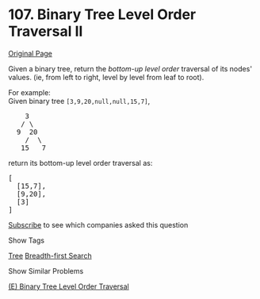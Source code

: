 # 107. Binary Tree Level Order Traversal II

[Original Page](https://leetcode.com/problems/binary-tree-level-order-traversal-ii/)

Given a binary tree, return the _bottom-up level order_ traversal of its nodes' values. (ie, from left to right, level by level from leaf to root).

For example:  
Given binary tree `[3,9,20,null,null,15,7]`,  

<pre>    3
   / \
  9  20
    /  \
   15   7
</pre>

return its bottom-up level order traversal as:  

<pre>[
  [15,7],
  [9,20],
  [3]
]
</pre>

<div>

[Subscribe](/subscribe/) to see which companies asked this question

</div>

<div>

<div id="tags" class="btn btn-xs btn-warning">Show Tags</div>

<span class="hidebutton">[Tree](/tag/tree/) [Breadth-first Search](/tag/breadth-first-search/)</span></div>

<div>

<div id="similar" class="btn btn-xs btn-warning">Show Similar Problems</div>

<span class="hidebutton">[(E) Binary Tree Level Order Traversal](/problems/binary-tree-level-order-traversal/)</span></div>